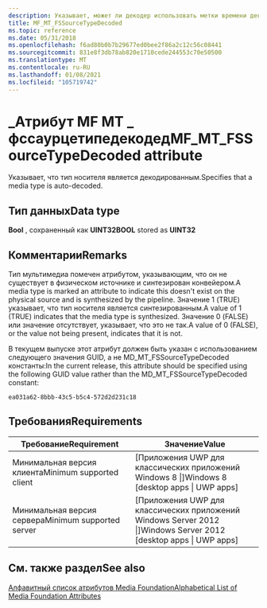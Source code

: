 ```yaml
---
description: Указывает, может ли декодер использовать метки времени декодирования (DTS) при установке меток времени.
title: MF_MT_FSSourceTypeDecoded
ms.topic: reference
ms.date: 05/31/2018
ms.openlocfilehash: f6ad80b0b7b29677ed0bee2f86a2c12c56c08441
ms.sourcegitcommit: 831e8f3db78ab820e1710cede244553c70e50500
ms.translationtype: MT
ms.contentlocale: ru-RU
ms.lasthandoff: 01/08/2021
ms.locfileid: "105719742"
---
```

# <a name="mf_mt_fssourcetypedecoded-attribute"></a><span data-ttu-id="33e94-103">\_Атрибут MF MT \_ фссаурцетипедекодед</span><span class="sxs-lookup"><span data-stu-id="33e94-103">MF\_MT\_FSSourceTypeDecoded attribute</span></span>

<span data-ttu-id="33e94-104">Указывает, что тип носителя является декодированным.</span><span class="sxs-lookup"><span data-stu-id="33e94-104">Specifies that a media type is auto-decoded.</span></span>

## <a name="data-type"></a><span data-ttu-id="33e94-105">Тип данных</span><span class="sxs-lookup"><span data-stu-id="33e94-105">Data type</span></span>

<span data-ttu-id="33e94-106">**Bool** , сохраненный как **UINT32**</span><span class="sxs-lookup"><span data-stu-id="33e94-106">**BOOL** stored as **UINT32**</span></span>


## <a name="remarks"></a><span data-ttu-id="33e94-107">Комментарии</span><span class="sxs-lookup"><span data-stu-id="33e94-107">Remarks</span></span>
<span data-ttu-id="33e94-108">Тип мультимедиа помечен атрибутом, указывающим, что он не существует в физическом источнике и синтезирован конвейером.</span><span class="sxs-lookup"><span data-stu-id="33e94-108">A media type is marked an attribute to indicate this doesn't exist on the physical source and is synthesized by the pipeline.</span></span> <span data-ttu-id="33e94-109">Значение 1 (TRUE) указывает, что тип носителя является синтезированным.</span><span class="sxs-lookup"><span data-stu-id="33e94-109">A value of 1 (TRUE) indicates that the media type is synthesized.</span></span> <span data-ttu-id="33e94-110">Значение 0 (FALSE) или значение отсутствует, указывает, что это не так.</span><span class="sxs-lookup"><span data-stu-id="33e94-110">A value of 0 (FALSE), or the value not being present, indicates that it is not.</span></span>

<span data-ttu-id="33e94-111">В текущем выпуске этот атрибут должен быть указан с использованием следующего значения GUID, а не MD_MT_FSSourceTypeDecoded константы:</span><span class="sxs-lookup"><span data-stu-id="33e94-111">In the current release, this attribute should be specified using the following GUID value rather than the MD_MT_FSSourceTypeDecoded constant:</span></span>

```ea031a62-8bbb-43c5-b5c4-572d2d231c18```


## <a name="requirements"></a><span data-ttu-id="33e94-112">Требования</span><span class="sxs-lookup"><span data-stu-id="33e94-112">Requirements</span></span>



| <span data-ttu-id="33e94-113">Требование</span><span class="sxs-lookup"><span data-stu-id="33e94-113">Requirement</span></span> | <span data-ttu-id="33e94-114">Значение</span><span class="sxs-lookup"><span data-stu-id="33e94-114">Value</span></span> |
|-------------------------------------|------------------------------------------------------------------------------------|
| <span data-ttu-id="33e94-115">Минимальная версия клиента</span><span class="sxs-lookup"><span data-stu-id="33e94-115">Minimum supported client</span></span><br/> | <span data-ttu-id="33e94-116">\[Приложения UWP для классических приложений Windows 8 \|\]</span><span class="sxs-lookup"><span data-stu-id="33e94-116">Windows 8 \[desktop apps \| UWP apps\]</span></span><br/>                                  |
| <span data-ttu-id="33e94-117">Минимальная версия сервера</span><span class="sxs-lookup"><span data-stu-id="33e94-117">Minimum supported server</span></span><br/> | <span data-ttu-id="33e94-118">\[Приложения UWP для классических приложений Windows Server 2012 \|\]</span><span class="sxs-lookup"><span data-stu-id="33e94-118">Windows Server 2012 \[desktop apps \| UWP apps\]</span></span><br/>                        |



## <a name="see-also"></a><span data-ttu-id="33e94-119">См. также раздел</span><span class="sxs-lookup"><span data-stu-id="33e94-119">See also</span></span>

<dl> <dt>

[<span data-ttu-id="33e94-120">Алфавитный список атрибутов Media Foundation</span><span class="sxs-lookup"><span data-stu-id="33e94-120">Alphabetical List of Media Foundation Attributes</span></span>](alphabetical-list-of-media-foundation-attributes.md)
</dt> </dl>

 

 




